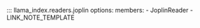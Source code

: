 ::: llama_index.readers.joplin
    options:
      members:
        - JoplinReader
        - LINK_NOTE_TEMPLATE
